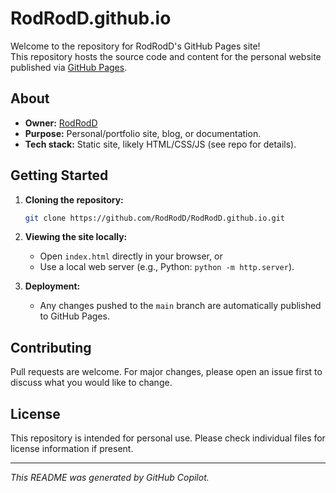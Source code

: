 # RodRodD.github.io

Welcome to the repository for RodRodD's GitHub Pages site!  
This repository hosts the source code and content for the personal website published via [GitHub Pages](https://pages.github.com/).

## About

- **Owner:** [RodRodD](https://github.com/RodRodD)
- **Purpose:** Personal/portfolio site, blog, or documentation.
- **Tech stack:** Static site, likely HTML/CSS/JS (see repo for details).

## Getting Started

1. **Cloning the repository:**
   ```bash
   git clone https://github.com/RodRodD/RodRodD.github.io.git
   ```
2. **Viewing the site locally:**
   - Open `index.html` directly in your browser, or
   - Use a local web server (e.g., Python: `python -m http.server`).

3. **Deployment:**
   - Any changes pushed to the `main` branch are automatically published to GitHub Pages.

## Contributing

Pull requests are welcome. For major changes, please open an issue first to discuss what you would like to change.

## License

This repository is intended for personal use. Please check individual files for license information if present.

---

*This README was generated by GitHub Copilot.*